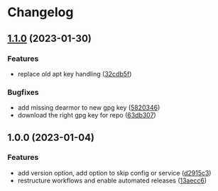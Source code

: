 # Changelog

## [1.1.0](https://github.com/rolehippie/containerd/compare/v1.0.0...v1.1.0) (2023-01-30)


### Features

* replace old apt key handling ([32cdb5f](https://github.com/rolehippie/containerd/commit/32cdb5ff0f0ed8e909ceb5f2440fccf3efa6d2e6))


### Bugfixes

* add missing dearmor to new gpg key ([5820346](https://github.com/rolehippie/containerd/commit/5820346aff42f9522f7071afb49eacf7a730881e))
* download the right gpg key for repo ([63db307](https://github.com/rolehippie/containerd/commit/63db307550dd11e30d810cd7830ef09cf18253b0))

## 1.0.0 (2023-01-04)


### Features

* add version option, add option to skip config or service ([d2915c3](https://github.com/rolehippie/containerd/commit/d2915c30106c7484be61b5d1b90b3410b417377d))
* restructure workflows and enable automated releases ([13aecc6](https://github.com/rolehippie/containerd/commit/13aecc63eb82ecfdd782b2a17d551233767c5b37))
